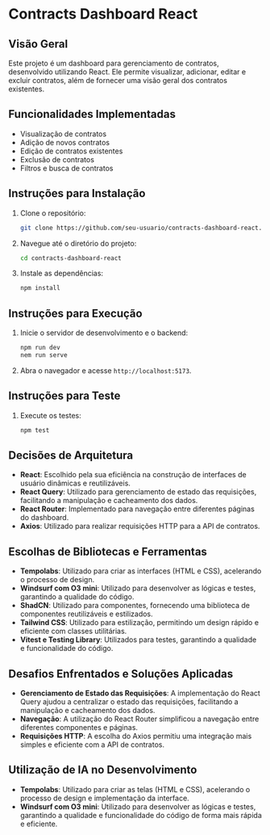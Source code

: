 # Contracts Dashboard React

## Visão Geral

Este projeto é um dashboard para gerenciamento de contratos, desenvolvido utilizando React. Ele permite visualizar, adicionar, editar e excluir contratos, além de fornecer uma visão geral dos contratos existentes.

## Funcionalidades Implementadas

- Visualização de contratos
- Adição de novos contratos
- Edição de contratos existentes
- Exclusão de contratos
- Filtros e busca de contratos

## Instruções para Instalação

1. Clone o repositório:
    ```bash
    git clone https://github.com/seu-usuario/contracts-dashboard-react.git
    ```
2. Navegue até o diretório do projeto:
    ```bash
    cd contracts-dashboard-react
    ```
3. Instale as dependências:
    ```bash
    npm install
    ```

## Instruções para Execução

1. Inicie o servidor de desenvolvimento e o backend:
    ```bash
    npm run dev
    nem run serve
    ```
2. Abra o navegador e acesse `http://localhost:5173`.

## Instruções para Teste

1. Execute os testes:
    ```bash
    npm test
    ```

## Decisões de Arquitetura

- **React**: Escolhido pela sua eficiência na construção de interfaces de usuário dinâmicas e reutilizáveis.
- **React Query**: Utilizado para gerenciamento de estado das requisições, facilitando a manipulação e cacheamento dos dados.
- **React Router**: Implementado para navegação entre diferentes páginas do dashboard.
- **Axios**: Utilizado para realizar requisições HTTP para a API de contratos.

## Escolhas de Bibliotecas e Ferramentas

- **Tempolabs**: Utilizado para criar as interfaces (HTML e CSS), acelerando o processo de design.
- **Windsurf com O3 mini**: Utilizado para desenvolver as lógicas e testes, garantindo a qualidade do código.
- **ShadCN**: Utilizado para componentes, fornecendo uma biblioteca de componentes reutilizáveis e estilizados.
- **Tailwind CSS**: Utilizado para estilização, permitindo um design rápido e eficiente com classes utilitárias.
- **Vitest e Testing Library**: Utilizados para testes, garantindo a qualidade e funcionalidade do código.

## Desafios Enfrentados e Soluções Aplicadas

- **Gerenciamento de Estado das Requisições**: A implementação do React Query ajudou a centralizar o estado das requisições, facilitando a manipulação e cacheamento dos dados.
- **Navegação**: A utilização do React Router simplificou a navegação entre diferentes componentes e páginas.
- **Requisições HTTP**: A escolha do Axios permitiu uma integração mais simples e eficiente com a API de contratos.

## Utilização de IA no Desenvolvimento

- **Tempolabs**: Utilizado para criar as telas (HTML e CSS), acelerando o processo de design e implementação da interface.
- **Windsurf com O3 mini**: Utilizado para desenvolver as lógicas e testes, garantindo a qualidade e funcionalidade do código de forma mais rápida e eficiente.
